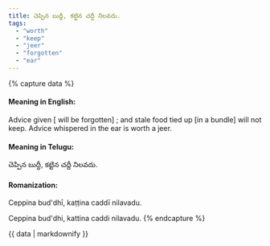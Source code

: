 ```yaml
---
title: చెప్పిన బుద్ధీ, కట్టిన చద్దీ నిలవదు.
tags:
  - "worth"
  - "keep"
  - "jeer"
  - "forgotten"
  - "ear"
---
```


{% capture data %}
#### Meaning in English:
Advice given [ will be forgotten] ; and stale food tied up [in a bundle] will not keep.
Advice whispered in the ear is worth a jeer.

#### Meaning in Telugu:
చెప్పిన బుద్ధీ, కట్టిన చద్దీ నిలవదు.

#### Romanization:
Ceppina bud'dhī, kaṭṭina caddī nilavadu.

Ceppina bud'dhi, kattina caddi nilavadu.
{% endcapture %}

{{ data | markdownify }}

